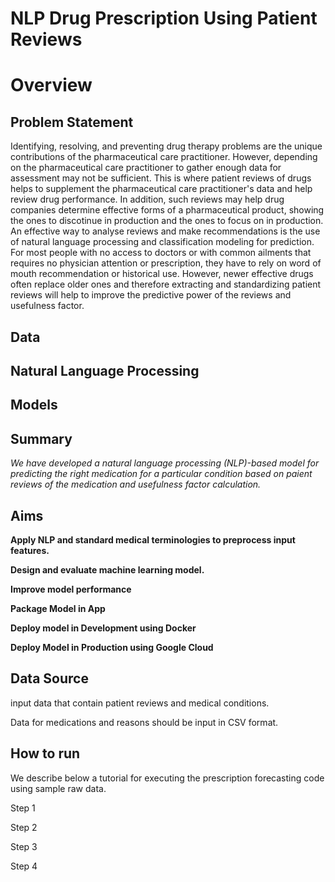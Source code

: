 # NLP Drug Prescription Using Patient Reviews #


# Overview
## Problem Statement ##
Identifying, resolving, and preventing drug therapy problems are the unique contributions of the pharmaceutical care practitioner. However, depending on the pharmaceutical care practitioner to gather enough data for assessment may not be sufficient. This is where patient reviews of drugs helps to supplement the pharmaceutical care practitioner's data and help review drug performance. In addition, such reviews may help drug companies determine effective forms of a pharmaceutical product, showing the ones to discotinue in production and the ones to focus on in production. An effective way to analyse reviews and make recommendations is the use of natural language processing and classification modeling for prediction. For most people with no access to doctors or with common ailments that requires no physician attention or prescription, they have to rely on word of mouth recommendation or historical use. However, newer effective drugs often replace older ones and therefore extracting and standardizing patient reviews will help to improve the predictive power of the reviews and usefulness factor.

## Data ##

## Natural Language Processing ## 

## Models ##

## Summary ##
*We have developed a natural language processing (NLP)-based model for predicting the right medication for a particular condition based on paient reviews of the medication and usefulness factor calculation.*

## Aims ##
**Apply NLP and standard medical terminologies to preprocess input features.**

**Design and evaluate machine learning model.**

**Improve model performance**

**Package Model in App**

**Deploy model in Development using Docker**

**Deploy Model in Production using Google Cloud**

## Data Source ##
input data that contain patient reviews and medical conditions. 

Data for medications and reasons should be input in CSV format. 


## How to run ##
We describe below a tutorial for executing the prescription forecasting code using sample raw data.

Step 1

Step 2

Step 3

Step 4





